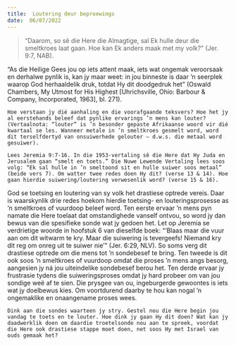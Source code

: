 ```yaml
---
title:  Loutering deur beproewings
date:  06/07/2022
---
```


> <p></p>
> “Daarom, so sê die Here die Almagtige, sal Ek hulle deur die smeltkroes laat gaan. Hoe kan Ek anders maak met my volk?” (Jer. 9:7, NAB).

“As die Heilige Gees jou op iets attent maak, iets wat ongemak veroorsaak en derhalwe pynlik is, kan jy maar weet: in jou binneste is daar ’n seerplek waarop God herhaaldelik druk, totdat Hy dit doodgedruk het” (Oswald Chambers, My Utmost for His Highest [Uhrichsville, Ohio: Barbour & Company, Incorporated, 1963], bl. 271).

`Hoe verstaan jy dié aanhaling en die voorafgaande teksvers? Hoe het jy al eerstehands beleef dat pynlike ervarings ’n mens kan louter? (Vertaalnota: “louter” is ’n besonder gepaste Afrikaanse woord vir dié kwartaal se les. Wanneer metale in ’n smeltkroes gesmelt word, word dit terselfdertyd van onsuiwerhede gelouter – d.w.s. die metaal word gesuiwer).`

`Lees Jeremia 9:7-16. In die 1953-vertaling sê die Here dat Hy Juda en Jerusalem gaan “smelt en toets.” Die Nuwe Lewende Vertaling lees soos volg: “Ek sal hulle in ’n smeltoond sit en hulle suiwer soos metaal” (beide vers 7). Om watter twee redes doen Hy dit? (verse 13 & 14). Hoe gaan hierdie suiwering/loutering verwesenlik word? (verse 15 & 16).`

God se toetsing en loutering van sy volk het drastiese optrede vereis. Daar is waarskynlik drie redes hoekom hierdie toetsing- en louteringsprosesse as ’n smeltkroes of vuurdoop beleef word. Ten eerste ervaar ’n mens pyn namate die Here toelaat dat omstandighede vanself ontvou, so word jy dan bewus van die spesifieke sonde wat jy gedoen het. Let op Jeremia se verdrietige woorde in hoofstuk 6 van dieselfde boek: “‘Blaas maar die vuur aan om dit witwarm te kry. Maar die suiwering is tevergeefs! Niemand kry dit reg om onreg uit te suiwer nie’” (Jer. 6:29, NLV). So soms verg dit drastiese optrede om die mens tot ’n sondebesef te bring. Ten tweede is dit ook soos ’n smeltkroes of vuurdoop omdat die proses ’n mens angs besorg, aangesien jy ná jou uiteindelike sondebesef berou het. Ten derde ervaar jy frustrasie tydens die suiweringsproses omdat jy hard probeer om van jou sondige weë af te sien. Die prysgee van ou, ingeburgerde gewoontes is iets wat jy doelbewus kies. Om voortdurend daarby te hou kan nogal ’n ongemaklike en onaangename proses wees.

`Dink aan die sondes waarteen jy stry. Gestel nou die Here begin jou vandag te toets en te louter. Hoe dink jy gaan Hy dit doen? Wat kan jy daadwerklik doen om daardie troetelsonde nou aan te spreek, voordat die Here ook drastiese stappe moet doen, net soos Hy met Israel van ouds gemaak het?`